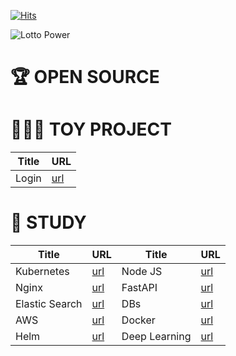[![Hits](https://hits.seeyoufarm.com/api/count/incr/badge.svg?url=https%3A%2F%2Fgithub.com%2Fgjbae1212%2Fhit-counter)](https://hits.seeyoufarm.com)





![Lotto Power](https://github-readme-stats.vercel.app/api?username=ChaejinE&theme=dark&show_icons=true)

# 🏆 OPEN SOURCE

# 🏄🏼‍♀️ TOY PROJECT

<div align="center">
  
| Title | URL |
|  ---  | --- |
| Login | [url](https://github.com/ChaejinE/Login) |

</div>

# 🔖 STUDY

<div align="center">
  
| Title | URL | Title | URL |
|  ---  | --- |  ---  | --- |
| Kubernetes | [url](https://github.com/ChaejinE/Kubernetes) | Node JS| [url](https://github.com/ChaejinE/study-nodejs) |
| Nginx | [url](https://github.com/ChaejinE/Nginx) | FastAPI | [url](https://github.com/ChaejinE/fastapi-basic) |
| Elastic Search | [url](https://github.com/ChaejinE/Elastic-Search) | DBs | [url](https://github.com/ChaejinE/DBs) |
| AWS | [url](https://github.com/ChaejinE/AWS) | Docker | [url](https://github.com/ChaejinE/docker-practice) |
| Helm | [url](https://github.com/ChaejinE/HelmChart) | Deep Learning | [url](https://github.com/ChaejinE/DeepLearning) |

</div>







